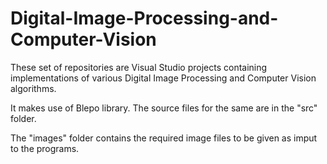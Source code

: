 # Digital-Image-Processing-and-Computer-Vision

These set of repositories are Visual Studio projects containing implementations of various Digital Image Processing and Computer Vision algorithms.

It makes use of Blepo library. The source files for the same are in the "src" folder. 

The "images" folder contains the required image files to be given as imput to the programs.
